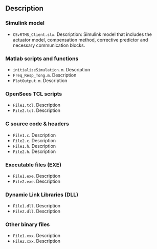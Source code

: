 ## Description

### Simulink model

- `CSvRTHS_Client.slx`. Description: Simulink model that includes the actuator model, compensation method, corrective predictor and necessary communication blocks.

### Matlab scripts and functions

- `initializeSimulation.m`. Description
- `Freq_Resp_Tong.m`. Description
- `PlotOutput.m`. Description 

### OpenSees TCL scripts

- `File1.tcl`. Description
- `File2.tcl`. Description

### C source code & headers

- `File1.c`. Description
- `File2.c`. Description
- `File1.h`. Description
- `File2.h`. Description

### Executable files (EXE)

- `File1.exe`. Description
- `File2.exe`. Description

### Dynamic Link Libraries (DLL)

- `File1.dll`. Description
- `File2.dll`. Description

### Other binary files

- `File1.xxx`. Description
- `File2.xxx`. Description
